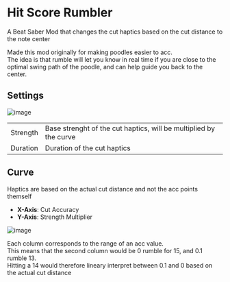 # Hit Score Rumbler
A Beat Saber Mod that changes the cut haptics based on the cut distance to the note center

Made this mod originally for making poodles easier to acc.  
The idea is that rumble will let you know in real time if you are close to the optimal swing path of the poodle, and can help guide you back to the center.

## Settings

![image](https://github.com/user-attachments/assets/33553cc9-4875-4173-9c4e-3e1afbbb8c2b)

| | |
| -- | -- |
| Strength | Base strenght of the cut haptics, will be multiplied by the curve |
| Duration | Duration of the cut haptics |

## Curve
Haptics are based on the actual cut distance and not the acc points themself

- **X-Axis**: Cut Accuracy
- **Y-Axis**: Strength Multiplier

![image](https://github.com/user-attachments/assets/dad97bbd-00e8-4a99-87c0-069c98f99ca0)

Each column corresponds to the range of an acc value.  
This means that the second column would be 0 rumble for 15, and 0.1 rumble 13.  
Hitting a 14 would therefore lineary interpret between 0.1 and 0 based on the actual cut distance

